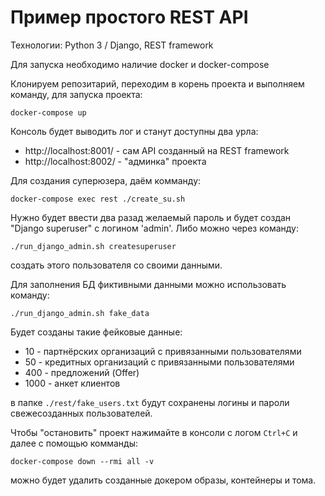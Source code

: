 # Пример простого REST API
Технологии: Python 3 / Django, REST framework

Для запуска необходимо наличие docker и docker-compose

Клонируем репозитарий, переходим в корень проекта и выполняем команду, для запуска проекта:

    docker-compose up

Консоль будет выводить лог и станут доступны два урла:

* http://localhost:8001/ - сам API созданный на REST framework
* http://localhost:8002/ - "админка" проекта

Для создания суперюзера, даём комманду:

    docker-compose exec rest ./create_su.sh

Нужно будет ввести два разад желаемый пароль и будет создан "Django superuser" с логином 'admin'.
Либо можно через команду:

    ./run_django_admin.sh createsuperuser

создать этого пользователя со своими данными.

Для заполнения БД фиктивными данными можно использовать команду:

    ./run_django_admin.sh fake_data

Будет созданы такие фейковые данные:

* 10 - партнёрских организаций с привязанными пользователями
* 50 - кредитных организаций с привязанными пользователями
* 400 - предложений (Offer)
* 1000 - анкет клиентов

в папке `./rest/fake_users.txt` будут сохранены логины и пароли свежесозданных пользователей.

Чтобы "остановить" проект нажимайте в консоли с логом `Ctrl+C` и далее с помощью комманды:

    docker-compose down --rmi all -v

можно будет удалить созданные докером образы, контейнеры и тома.

